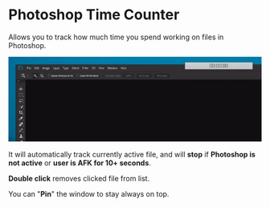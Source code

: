 
# Photoshop Time Counter
Allows you to track how much time you spend working on files in Photoshop.

![](showcase.gif)

It will automatically track currently active file, and will **stop** if **Photoshop is not active** or **user is AFK for 10+ seconds**.

**Double click** removes clicked file from list.

You can "**Pin**" the window to stay always on top.
